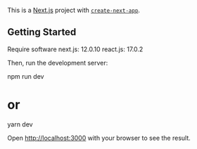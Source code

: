 This is a [Next.js](https://nextjs.org/) project  with [`create-next-app`](https://github.com/vercel/next.js/tree/canary/packages/create-next-app).

## Getting Started

Require software 
 next.js: 12.0.10
 react.js: 17.0.2

Then, run the development server:

npm run dev
# or
yarn dev

Open [http://localhost:3000](http://localhost:3000) with your browser to see the result.


